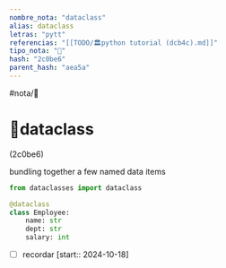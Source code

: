 ```yaml
---
nombre_nota: "dataclass"
alias: dataclass
letras: "pytt"
referencias: "[[TODO/🏛️python tutorial (dcb4c).md]]"
tipo_nota: "📑"
hash: "2c0be6"
parent_hash: "aea5a"
---
```


#nota/📑

# 📑dataclass
<div class="hash">(2c0be6)</div>

bundling together a few named data items

```python
from dataclasses import dataclass

@dataclass
class Employee:
    name: str
    dept: str
    salary: int
```

- [ ] recordar  [start:: 2024-10-18]
